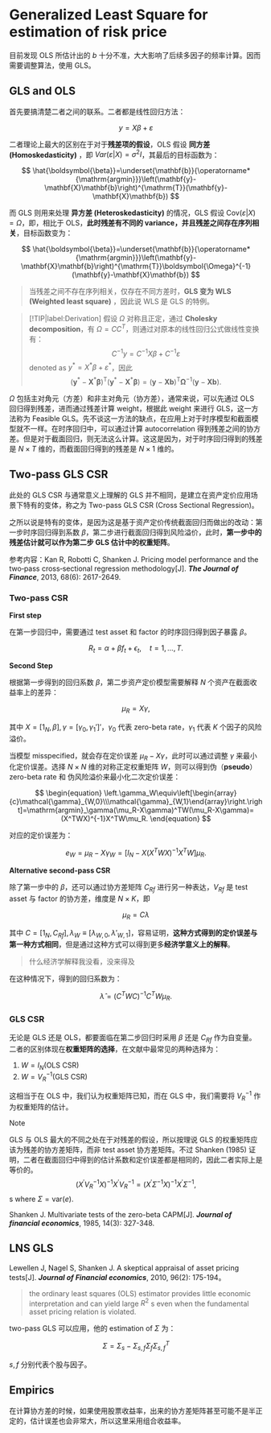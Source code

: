 # Generalized Least Square for estimation of risk price

目前发现 OLS 所估计出的 $b$ 十分不准，大大影响了后续多因子的频率计算。因而需要调整算法，使用 GLS。

## GLS and OLS

首先要搞清楚二者之间的联系。二者都是线性回归方法：

$$
y = X\beta+\varepsilon
$$


二者理论上最大的区别在于对于**残差项的假设**，OLS 假设 **同方差 (Homoskedasticity)** ，即 $Var(\varepsilon | X) = \sigma^2 I$，其最后的目标函数为：

$$
\hat{\boldsymbol{\beta}}=\underset{\mathbf{b}}{\operatorname*{\mathrm{argmin}}}\left(\mathbf{y}-\mathbf{X}\mathbf{b}\right)^{\mathrm{T}}(\mathbf{y}-\mathbf{X}\mathbf{b})
$$

而 GLS 则用来处理 **异方差 (Heteroskedasticity)** 的情况，GLS 假设 $\text{Cov}(\varepsilon | X) = \Omega$，即，相比于 OLS，**此时残差有不同的 variance，并且残差之间存在序列相关**，目标函数变为：

$$
\hat{\boldsymbol{\beta}}=\underset{\mathbf{b}}{\operatorname*{\mathrm{argmin}}}\left(\mathbf{y}-\mathbf{X}\mathbf{b}\right)^{\mathrm{T}}\boldsymbol{\Omega}^{-1}(\mathbf{y}-\mathbf{X}\mathbf{b})
$$

> 当残差之间不存在序列相关，仅存在不同方差时，**GLS 变为 WLS (Weighted least square)** ，因此说 WLS 是 GLS 的特例。


> [!TIP|label:Derivation]
> 假设 $\Omega$ 对称且正定，通过 **Cholesky decomposition**，有 $\Omega = CC^T$，则通过对原本的线性回归公式做线性变换有：
$$
C^{-1}y = C^{-1}X\beta+C^{-1}\varepsilon 
$$
> denoted as $y^* = X^*\beta+\varepsilon^*$，因此
$$
(\mathbf{y}^*-\mathbf{X}^*\boldsymbol{\beta})^\mathrm{T}(\mathbf{y}^*-\mathbf{X}^*\boldsymbol{\beta})=(\mathbf{y}-\mathbf{X}\mathbf{b})^\mathrm{T}\mathbf{\Omega}^{-1}(\mathbf{y}-\mathbf{X}\mathbf{b}).
$$
> 

$\Omega$ 包括主对角元（方差）和非主对角元（协方差），通常来说，可以先通过 OLS 回归得到残差，进而通过残差计算 weight，根据此 weight 来进行 GLS，这一方法称为 Feasible GLS。先不谈这一方法的缺点，在应用上对于时序模型和截面模型就不一样。在时序回归中，可以通过计算 autocorrelation 得到残差之间的协方差。但是对于截面回归，则无法这么计算。这这是因为，对于时序回归得到的残差是 $N \times T$ 维的，而截面回归得到的残差是 $N \times 1$ 维的。

## Two-pass GLS CSR 

此处的 GLS CSR 与通常意义上理解的 GLS 并不相同，是建立在资产定价应用场景下特有的变体，称之为 Two-pass GLS CSR (Cross Sectional Regression)。

之所以说是特有的变体，是因为这是基于资产定价传统截面回归而做出的改动：第一步时序回归得到系数 $\beta$，第二步进行截面回归得到风险溢价，此时，**第一步中的残差估计就可以作为第二步 GLS 估计中的权重矩阵**。

参考内容：Kan R, Robotti C, Shanken J. Pricing model performance and the two‐pass cross‐sectional regression methodology[J]. ***The Journal of Finance***, 2013, 68(6): 2617-2649.

### Two-pass CSR

**First step**

在第一步回归中，需要通过 test asset 和 factor 的时序回归得到因子暴露 $\beta$。

$$
\begin{equation}
    R_t=\alpha+\beta f_t+\epsilon_t,\quad t=1,\ldots,T.
\end{equation}
$$

**Second Step**

根据第一步得到的回归系数 $\beta$，第二步资产定价模型需要解释 $N$ 个资产在截面收益率上的差异：

$$
\begin{equation}
    \mu_R=X\gamma,
\end{equation}
$$

其中 $X = [1_N, \beta], \gamma = [\gamma_0,\gamma_1']'$，$\gamma_0$ 代表 zero-beta rate，$\gamma_1$ 代表 $K$ 个因子的风险溢价。

当模型 misspecified，就会存在定价误差 $\mu_R-X\gamma$，此时可以通过调整 $\gamma$ 来最小化定价误差。选择 $N \times N$ 维的对称正定权重矩阵 $W$，则可以得到伪（**pseudo**） zero-beta rate 和 伪风险溢价来最小化二次定价误差：

$$
\begin{equation}
    \left.\gamma_W\equiv\left[\begin{array}{c}\mathcal{\gamma}_{W,0}\\\mathcal{\gamma}_{W,1}\end{array}\right.\right]=\mathrm{argmin}_\gamma(\mu_R-X\gamma)^TW(\mu_R-X\gamma)=(X^TWX)^{-1}X^TW\mu_R.
\end{equation}
$$

对应的定价误差为：

$$
\begin{equation}
    e_W=\mu_R-X\gamma_W=[I_N-X(X^TWX)^{-1}X^TW]\mu_R.
\end{equation}
$$


**Alternative second-pass CSR**

除了第一步中的 $\beta$，还可以通过协方差矩阵 $C_{Rf}$ 进行另一种表达，$V_{Rf}$ 是 test asset 与 factor 的协方差，维度是 $N \times K$，即

$$
\begin{equation}
    \mu_R = C \lambda
\end{equation}
$$

其中 $C = [1_N, C_{Rf}], \lambda_W \equiv [\lambda_{W,0},\lambda'_{W,1}]$，容易证明，**这种方式得到的定价误差与第一种方式相同**，但是通过这种方式可以得到更多**经济学意义上的解释**。

> 什么经济学解释我没看，没来得及

在这种情况下，得到的回归系数为：

$$
\begin{equation}
    \hat{\lambda}=(C^TWC)^{-1}C^TW\mu_R.
\end{equation}
$$

### GLS CSR

无论是 GLS 还是 OLS，都要面临在第二步回归时采用 $\beta$ 还是 $C_{Rf}$ 作为自变量。二者的区别体现在**权重矩阵的选择**，在文献中最常见的两种选择为：

1. $W = I_N(\text{OLS CSR})$
2. $W= V_R^{-1}(\text{GLS CSR})$

这相当于在 OLS 中，我们认为权重矩阵已知，而在 GLS 中，我们需要将 $V_R^{-1}$ 作为权重矩阵的估计。

> [!NOTE]
> GLS 与 OLS 最大的不同之处在于对残差的假设，所以按理说 GLS 的权重矩阵应该为残差的协方差矩阵，而非 test asset 协方差矩阵。不过 Shanken (1985) 证明，二者在截面回归中得到的估计系数和定价误差都是相同的，因此二者实际上是等价的。
$$
(X^{\prime}V_R^{-1}X)^{-1}X^{\prime}V_R^{-1}=(X^{\prime}\Sigma^{-1}X)^{-1}X^{\prime}\Sigma^{-1},
$$s
> where $\Sigma = \text{var}(e)$.
>
> Shanken J. Multivariate tests of the zero-beta CAPM[J]. ***Journal of financial economics***, 1985, 14(3): 327-348.

## LNS GLS

Lewellen J, Nagel S, Shanken J. A skeptical appraisal of asset pricing tests[J]. ***Journal of Financial economics***, 2010, 96(2): 175-194。

> the ordinary least squares (OLS) estimator provides little economic interpretation and can yield large $R^2$ s even when the fundamental asset pricing relation is violated.


two-pass GLS 可以应用，他的 estimation of $\Sigma$ 为：

$$
\Sigma = \Sigma_{s} - \Sigma_{s,f} \Sigma_{f} \Sigma_{s,f}^T
$$

$s, f$ 分别代表个股与因子。


## Empirics

在计算协方差的时候，如果使用股票收益率，出来的协方差矩阵甚至可能不是半正定的，估计误差也会非常大，所以这里采用组合收益率。










